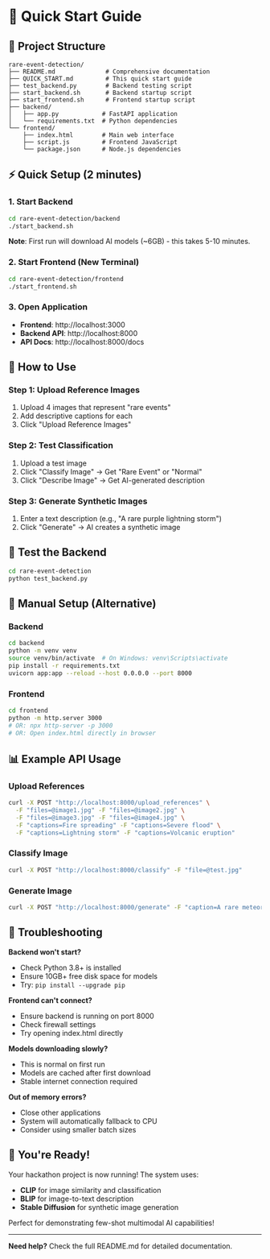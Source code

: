 # 🚀 Quick Start Guide

## 📁 Project Structure
```
rare-event-detection/
├── README.md              # Comprehensive documentation
├── QUICK_START.md         # This quick start guide
├── test_backend.py        # Backend testing script
├── start_backend.sh       # Backend startup script
├── start_frontend.sh      # Frontend startup script
├── backend/
│   ├── app.py            # FastAPI application
│   └── requirements.txt  # Python dependencies
└── frontend/
    ├── index.html        # Main web interface
    ├── script.js         # Frontend JavaScript
    └── package.json      # Node.js dependencies
```

## ⚡ Quick Setup (2 minutes)

### 1. Start Backend
```bash
cd rare-event-detection/backend
./start_backend.sh
```
**Note**: First run will download AI models (~6GB) - this takes 5-10 minutes.

### 2. Start Frontend (New Terminal)
```bash
cd rare-event-detection/frontend
./start_frontend.sh
```

### 3. Open Application
- **Frontend**: http://localhost:3000
- **Backend API**: http://localhost:8000
- **API Docs**: http://localhost:8000/docs

## 🎯 How to Use

### Step 1: Upload Reference Images
1. Upload 4 images that represent "rare events"
2. Add descriptive captions for each
3. Click "Upload Reference Images"

### Step 2: Test Classification
1. Upload a test image
2. Click "Classify Image" → Get "Rare Event" or "Normal"
3. Click "Describe Image" → Get AI-generated description

### Step 3: Generate Synthetic Images
1. Enter a text description (e.g., "A rare purple lightning storm")
2. Click "Generate" → AI creates a synthetic image

## 🧪 Test the Backend
```bash
cd rare-event-detection
python test_backend.py
```

## 🔧 Manual Setup (Alternative)

### Backend
```bash
cd backend
python -m venv venv
source venv/bin/activate  # On Windows: venv\Scripts\activate
pip install -r requirements.txt
uvicorn app:app --reload --host 0.0.0.0 --port 8000
```

### Frontend
```bash
cd frontend
python -m http.server 3000
# OR: npx http-server -p 3000
# OR: Open index.html directly in browser
```

## 📊 Example API Usage

### Upload References
```bash
curl -X POST "http://localhost:8000/upload_references" \
  -F "files=@image1.jpg" -F "files=@image2.jpg" \
  -F "files=@image3.jpg" -F "files=@image4.jpg" \
  -F "captions=Fire spreading" -F "captions=Severe flood" \
  -F "captions=Lightning storm" -F "captions=Volcanic eruption"
```

### Classify Image
```bash
curl -X POST "http://localhost:8000/classify" -F "file=@test.jpg"
```

### Generate Image
```bash
curl -X POST "http://localhost:8000/generate" -F "caption=A rare meteor shower"
```

## 🐛 Troubleshooting

**Backend won't start?**
- Check Python 3.8+ is installed
- Ensure 10GB+ free disk space for models
- Try: `pip install --upgrade pip`

**Frontend can't connect?**
- Ensure backend is running on port 8000
- Check firewall settings
- Try opening index.html directly

**Models downloading slowly?**
- This is normal on first run
- Models are cached after first download
- Stable internet connection required

**Out of memory errors?**
- Close other applications
- System will automatically fallback to CPU
- Consider using smaller batch sizes

## 🎉 You're Ready!

Your hackathon project is now running! The system uses:
- **CLIP** for image similarity and classification
- **BLIP** for image-to-text description
- **Stable Diffusion** for synthetic image generation

Perfect for demonstrating few-shot multimodal AI capabilities!

---
**Need help?** Check the full README.md for detailed documentation.